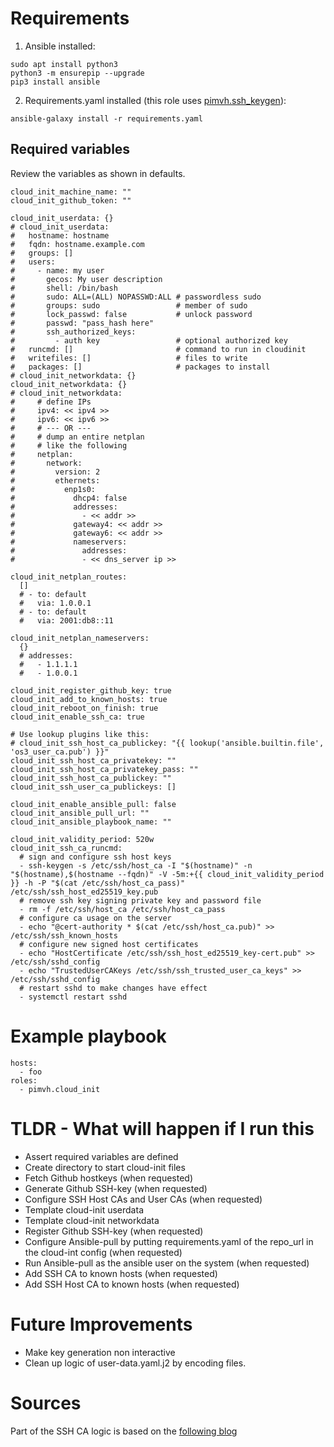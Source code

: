 # Requirements

1. Ansible installed:

```
sudo apt install python3
python3 -m ensurepip --upgrade
pip3 install ansible
```

2. Requirements.yaml installed (this role uses [pimvh.ssh_keygen](https://github.com/pimvh/ssh_keygen)):

```
ansible-galaxy install -r requirements.yaml
```

## Required variables

Review the variables as shown in defaults.

```
cloud_init_machine_name: ""
cloud_init_github_token: ""

cloud_init_userdata: {}
# cloud_init_userdata:
#   hostname: hostname
#   fqdn: hostname.example.com
#   groups: []
#   users:
#     - name: my user
#       gecos: My user description
#       shell: /bin/bash
#       sudo: ALL=(ALL) NOPASSWD:ALL # passwordless sudo
#       groups: sudo                 # member of sudo
#       lock_passwd: false           # unlock password
#       passwd: "pass_hash here"
#       ssh_authorized_keys:
#         - auth key                 # optional authorized key
#   runcmd: []                       # command to run in cloudinit
#   writefiles: []                   # files to write
#   packages: []                     # packages to install
# cloud_init_networkdata: {}
cloud_init_networkdata: {}
# cloud_init_networkdata:
#     # define IPs
#     ipv4: << ipv4 >>
#     ipv6: << ipv6 >>
#     # --- OR ---
#     # dump an entire netplan
#     # like the following
#     netplan:
#       network:
#         version: 2
#         ethernets:
#           enp1s0:
#             dhcp4: false
#             addresses:
#               - << addr >>
#             gateway4: << addr >>
#             gateway6: << addr >>
#             nameservers:
#               addresses:
#               - << dns_server ip >>

cloud_init_netplan_routes:
  []
  # - to: default
  #   via: 1.0.0.1
  # - to: default
  #   via: 2001:db8::11

cloud_init_netplan_nameservers:
  {}
  # addresses:
  #   - 1.1.1.1
  #   - 1.0.0.1

cloud_init_register_github_key: true
cloud_init_add_to_known_hosts: true
cloud_init_reboot_on_finish: true
cloud_init_enable_ssh_ca: true

# Use lookup plugins like this:
# cloud_init_ssh_host_ca_publickey: "{{ lookup('ansible.builtin.file', 'os3_user_ca.pub') }}"
cloud_init_ssh_host_ca_privatekey: ""
cloud_init_ssh_host_ca_privatekey_pass: ""
cloud_init_ssh_host_ca_publickey: ""
cloud_init_ssh_user_ca_publickeys: []

cloud_init_enable_ansible_pull: false
cloud_init_ansible_pull_url: ""
cloud_init_ansible_playbook_name: ""

cloud_init_validity_period: 520w
cloud_init_ssh_ca_runcmd:
  # sign and configure ssh host keys
  - ssh-keygen -s /etc/ssh/host_ca -I "$(hostname)" -n "$(hostname),$(hostname --fqdn)" -V -5m:+{{ cloud_init_validity_period }} -h -P "$(cat /etc/ssh/host_ca_pass)" /etc/ssh/ssh_host_ed25519_key.pub
  # remove ssh key signing private key and password file
  - rm -f /etc/ssh/host_ca /etc/ssh/host_ca_pass
  # configure ca usage on the server
  - echo "@cert-authority * $(cat /etc/ssh/host_ca.pub)" >> /etc/ssh/ssh_known_hosts
  # configure new signed host certificates
  - echo "HostCertificate /etc/ssh/ssh_host_ed25519_key-cert.pub" >> /etc/ssh/sshd_config
  - echo "TrustedUserCAKeys /etc/ssh/ssh_trusted_user_ca_keys" >> /etc/ssh/sshd_config
  # restart sshd to make changes have effect
  - systemctl restart sshd
```

# Example playbook

```
hosts:
  - foo
roles:
  - pimvh.cloud_init

```

# TLDR - What will happen if I run this

- Assert required variables are defined
- Create directory to start cloud-init files
- Fetch Github hostkeys (when requested)
- Generate Github SSH-key (when requested)
- Configure SSH Host CAs and User CAs (when requested)
- Template cloud-init userdata
- Template cloud-init networkdata
- Register Github SSH-key (when requested)
- Configure Ansible-pull by putting requirements.yaml of the repo_url in the cloud-int config (when requested)
- Run Ansible-pull as the ansible user on the system (when requested)
- Add SSH CA to known hosts (when requested)
- Add SSH Host CA to known hosts (when requested)

# Future Improvements

- Make key generation non interactive
- Clean up logic of user-data.yaml.j2 by encoding files.

# Sources

Part of the SSH CA logic is based on the [following blog](https://www.thiswayup.de/blog/2021/ssh-host-key-ca-with-cloud-init-and-terraform.html)
